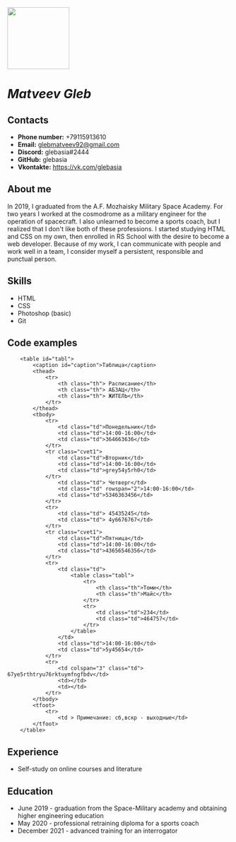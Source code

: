 <img src="https://sun9-57.userapi.com/impg/09lII5crpakw7Yy9mj0JBeVkzIwiH8Ry6-plwQ/4lXiUwC4hic.jpg?size=2560x1707&quality=96&sign=043f371655fc84bb46c06cc6d9d8e4e9&type=album" hight="100px" width="140px" >

# *Matveev Gleb*

## Contacts
* **Phone number:** +79115913610
* **Email:** glebmatveev92@gmail.com
* **Discord:** glebasia#2444
* **GitHub:** glebasia
* **Vkontakte:** https://vk.com/glebasia

## About me
In 2019, I graduated from the A.F. Mozhaisky Military Space Academy. For two years I worked at the cosmodrome as a military engineer for the operation of spacecraft. I also unlearned to become a sports coach, but I realized that I don't like both of these professions. I started studying HTML and CSS on my own, then enrolled in RS School with the desire to become a web developer. Because of my work, I can communicate with people and work well in a team, I consider myself a persistent, responsible and punctual person.

## Skills
* HTML
* CSS
* Photoshop (basic)
* Git

## Code examples
```
    <table id="tabl">
        <caption id="caption">Таблица</caption>
        <thead>
            <tr>
                <th class="th"> Расписание</th>
                <th class="th"> АБЗАЦ</th>
                <th class="th"> ЖИТЕЛЬ</th>
            </tr>
        </thead>
        <tbody>
            <tr>
                <td class="td">Понедельник</td>
                <td class="td">14:00-16:00</td>
                <td class="td">364663636</td>
            </tr>
            <tr class="cvet1">
                <td class="td">Вторник</td>
                <td class="td">14:00-16:00</td>
                <td class="td">grey54y5rh0</td>
            </tr>
                <td class="td"> Четверг</td>
                <td class="td" rowspan="2">14:00-16:00</td>
                <td class="td">5346363456</td>
            </tr>
            <tr>
                <td class="td"> 45435245</td>
                <td class="td"> 4y6676767</td>
            </tr> 
            <tr class="cvet1">
                <td class="td">Пятница</td>
                <td class="td">14:00-16:00</td>
                <td class="td">43656546356</td>
            </tr>
            <tr>
                <td class="td">
                    <table class="tabl">
                        <tr>
                            <th class="th">Томи</th>
                            <th class="th">Майс</th>
                        </tr>
                        <tr>
                            <td class="td">234</td>
                            <td class="td">464757</td>
                        </tr>
                    </table>
                </td>   
                <td class="td">14:00-16:00</td>
                <td class="td">5y45654</td>
            </tr>
            <tr>
                <td colspan="3" class="td"> 67ye5rthtryu76rktuymfngfbdv</td>
                <td></td>
                <td></td>
            </tr>
        </tbody>
        <tfoot>
            <tr>
                <td > Примечание: сб,вскр - выходные</td>
        </tfoot>
    </table>
```

## Experience
* Self-study on online courses and literature

## Education
* June 2019 - graduation from the Space-Military academy and obtaining higher engineering education
* May 2020 - professional retraining diploma for a sports coach
* December 2021 - advanced training for an interrogator
